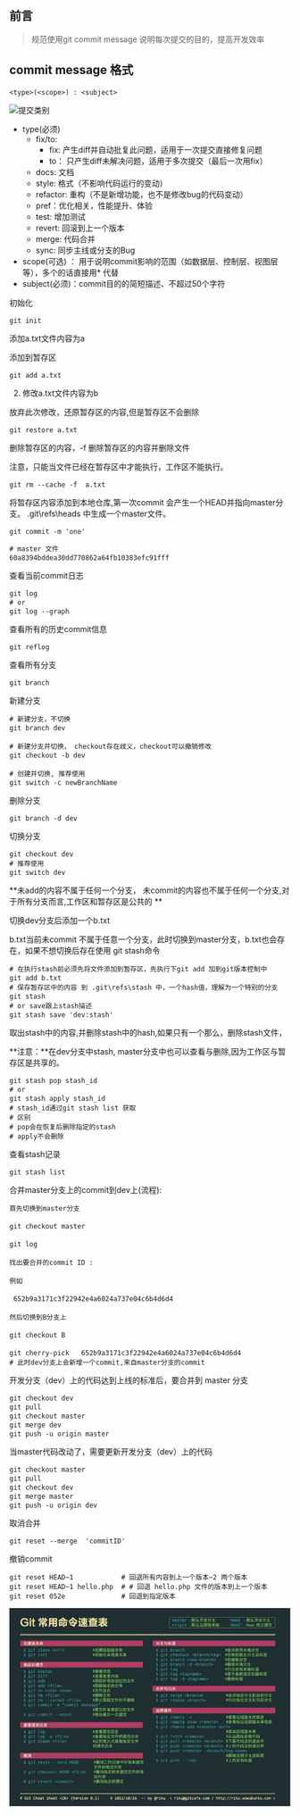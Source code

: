 ## 前言
> 规范使用git commit message 说明每次提交的目的，提高开发效率

## commit message 格式
```text
<type>(<scope>) : <subject>
```
![提交类别](https://pic2.zhimg.com/80/v2-29422b8a32941fce5c80d4598de98007_720w.png)

+ type(必须)
    + fix/to:
        + fix: 产生diff并自动批复此问题，适用于一次提交直接修复问题
        + to： 只产生diff未解决问题，适用于多次提交（最后一次用fix）
    + docs: 文档
    + style: 格式（不影响代码运行的变动）
    + refactor: 重构（不是新增功能，也不是修改bug的代码变动）
    + pref：优化相关，性能提升、体验
    + test: 增加测试
    + revert: 回滚到上一个版本
    + merge: 代码合并
    + sync: 同步主线或分支的Bug
+ scope(可选) ： 用于说明commit影响的范围（如数据层、控制层、视图层等），多个的话直接用* 代替
+ subject(必须)：commit目的的简短描述、不超过50个字符
        



初始化

```
git init
```

添加a.txt文件内容为a

添加到暂存区

```
git add a.txt 
```

2. 修改a.txt文件内容为b

放弃此次修改，还原暂存区的内容,但是暂存区不会删除

```
git restore a.txt
```

删除暂存区的内容，-f 删除暂存区的内容并删除文件

注意，只能当文件已经在暂存区中才能执行，工作区不能执行。

```
git rm --cache -f  a.txt
```

将暂存区内容添加到本地仓库,第一次commit 会产生一个HEAD并指向master分支。 .git\refs\heads 中生成一个master文件。

```
git commit -m 'one'
```

```
# master 文件
60a8394bddea30dd770862a64fb10383efc91fff
```

查看当前commit日志

```
git log
# or
git log --graph
```

查看所有的历史commit信息

```
git reflog
```



查看所有分支

```
git branch
```

新建分支

````
# 新建分支，不切换
git branch dev

# 新建分支并切换， checkout存在歧义，checkout可以撤销修改
git checkout -b dev

# 创建并切换, 推荐使用
git switch -c newBranchName
````

删除分支

```
git branch -d dev
```

切换分支

```
git checkout dev
# 推荐使用
git switch dev
```

**未add的内容不属于任何一个分支， 未commit的内容也不属于任何一个分支,对于所有分支而言,工作区和暂存区是公共的 **

切换dev分支后添加一个b.txt

b.txt当前未commit 不属于任意一个分支，此时切换到master分支，b.txt也会存在，如果不想切换后存在使用 git stash命令

```
# 在执行stash前必须先将文件添加到暂存区，先执行下git add 加到git版本控制中
git add b.txt
# 保存暂存区中的内容 到 .git\refs\stash 中，一个hash值，理解为一个特别的分支 
git stash
# or save跟上stash描述
git stash save 'dev:stash'
```

取出stash中的内容,并删除stash中的hash,如果只有一个那么，删除stash文件，

**注意：**在dev分支中stash, master分支中也可以查看与删除,因为工作区与暂存区是共享的。

```
git stash pop stash_id
# or
git stash apply stash_id
# stash_id通过git stash list 获取
# 区别
# pop会在恢复后删除指定的stash
# apply不会删除
```

查看stash记录

```
git stash list
```



合并master分支上的commit到dev上(流程):

```
首先切换到master分支

git checkout master

git log

找出要合并的commit ID :

例如

 652b9a3171c3f22942e4a6024a737e04c6b4d6d4

然后切换到B分支上

git checkout B

git cherry-pick   652b9a3171c3f22942e4a6024a737e04c6b4d6d4
# 此时dev分支上会新增一个commit,来自master分支的commit
```



 开发分支（dev）上的代码达到上线的标准后，要合并到 master 分支

```
git checkout dev
git pull
git checkout master
git merge dev
git push -u origin master
```

当master代码改动了，需要更新开发分支（dev）上的代码

```
git checkout master 
git pull 
git checkout dev
git merge master 
git push -u origin dev
```

取消合并

```
git reset --merge  'commitID'
```

撤销commit

```
git reset HEAD~1            # 回退所有内容到上一个版本~2 两个版本
git reset HEAD~1 hello.php 	# # 回退 hello.php 文件的版本到上一个版本  
git reset 052e   			# 回退到指定版本
```



![Git常用命令](https://github.com/kuishou68/assets/blob/main/Git%E5%B8%B8%E7%94%A8%E5%91%BD%E4%BB%A4.png)

